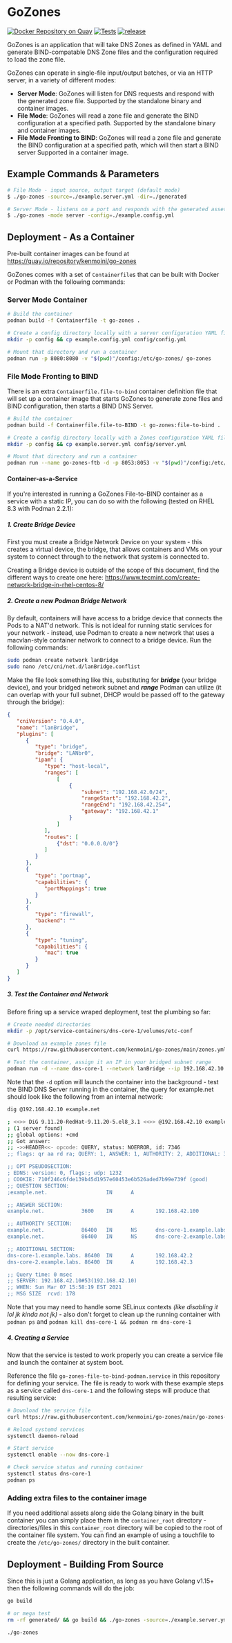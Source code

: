 # GoZones

[![Docker Repository on Quay](https://quay.io/repository/kenmoini/go-zones/status "Docker Repository on Quay")](https://quay.io/repository/kenmoini/go-zones) [![Tests](https://github.com/kenmoini/go-zones/actions/workflows/test.yml/badge.svg?branch=main)](https://github.com/kenmoini/go-zones/actions/workflows/test.yml) [![release](https://github.com/kenmoini/go-zones/actions/workflows/release.yml/badge.svg?branch=main)](https://github.com/kenmoini/go-zones/actions/workflows/release.yml)

GoZones is an application that will take DNS Zones as defined in YAML and generate BIND-compatable DNS Zone files and the configuration required to load the zone file.

GoZones can operate in single-file input/output batches, or via an HTTP server, in a variety of different modes:

- **Server Mode**: GoZones will listen for DNS requests and respond with the generated zone file.  Supported by the standalone binary and container images.
- **File Mode**: GoZones will read a zone file and generate the BIND configuration at a specified path.  Supported by the standalone binary and container images.
- **File Mode Fronting to BIND**: GoZones will read a zone file and generate the BIND configuration at a specified path, which will then start a BIND server  Supported in a container image.

## Example Commands & Parameters

```bash
# File Mode - input source, output target (default mode)
$ ./go-zones -source=./example.server.yml -dir=./generated

# Server Mode - listens on a port and responds with the generated assets
$ ./go-zones -mode server -config=./example.config.yml
```

## Deployment - As a Container

Pre-built container images can be found at https://quay.io/repository/kenmoini/go-zones

GoZones comes with a set of `Containerfile`s that can be built with Docker or Podman with the following commands:

### Server Mode Container

```bash
# Build the container
podman build -f Containerfile -t go-zones .

# Create a config directory locally with a server configuration YAML file
mkdir -p config && cp example.config.yml config/config.yml

# Mount that directory and run a container
podman run -p 8080:8080 -v "$(pwd)"/config:/etc/go-zones/ go-zones
```

### File Mode Fronting to BIND

There is an extra `Containerfile.file-to-bind` container definition file that will set up a container image that starts GoZones to generate zone files and BIND configuration, then starts a BIND DNS Server.

```bash
# Build the container
podman build -f Containerfile.file-to-BIND -t go-zones:file-to-bind .

# Create a config directory locally with a Zones configuration YAML file for file mode operation
mkdir -p config && cp example.server.yml config/server.yml

# Mount that directory and run a container
podman run --name go-zones-ftb -d -p 8053:8053 -v "$(pwd)"/config:/etc/go-zones/ go-zones:file-to-bind
```

#### Container-as-a-Service

If you're interested in running a GoZones File-to-BIND container as a service with a static IP, you can do so with the following (tested on RHEL 8.3 with Podman 2.2.1):

##### 1. Create Bridge Device

First you must create a Bridge Network Device on your system - this creates a virtual device, the bridge, that allows containers and VMs on your system to connect through to the network that system is connected to.

Creating a Bridge device is outside of the scope of this document, find the different ways to create one here: https://www.tecmint.com/create-network-bridge-in-rhel-centos-8/

##### 2. Create a new Podman Bridge Network

By default, containers will have access to a bridge device that connects the Pods to a NAT'd network.  This is not ideal for running static services for your network - instead, use Podman to create a new network that uses a macvlan-style container network to connect to a bridge device.  Run the following commands:

```bash
sudo podman create network lanBridge
sudo nano /etc/cni/net.d/lanBridge.conflist
```

Make the file look something like this, substituting for ***bridge*** (your bridge device), and your bridged network subnet and ***range*** Podman can utilize (it can overlap with your full subnet, DHCP would be passed off to the gateway through the bridge):

```json
{
   "cniVersion": "0.4.0",
   "name": "lanBridge",
   "plugins": [
      {
         "type": "bridge",
         "bridge": "LANbr0",
         "ipam": {
            "type": "host-local",
            "ranges": [
                [
                    {
                        "subnet": "192.168.42.0/24",
                        "rangeStart": "192.168.42.2",
                        "rangeEnd": "192.168.42.254",
                        "gateway": "192.168.42.1"
                    }
                ]
            ],
            "routes": [
                {"dst": "0.0.0.0/0"}
            ]
         }
      },
      {
         "type": "portmap",
         "capabilities": {
            "portMappings": true
         }
      },
      {
         "type": "firewall",
         "backend": ""
      },
      {
         "type": "tuning",
         "capabilities": {
            "mac": true
         }
      }
   ]
}
```

##### 3. Test the Container and Network

Before firing up a service wraped deployment, test the plumbing so far:

```bash
# Create needed directories
mkdir -p /opt/service-containers/dns-core-1/volumes/etc-conf

# Download an example zones file
curl https://raw.githubusercontent.com/kenmoini/go-zones/main/zones.yml.example -o /opt/service-containers/dns-core-1/volumes/etc-conf/zones.yml

# Test the container, assign it an IP in your bridged subnet range
podman run -d --name dns-core-1 --network lanBridge --ip 192.168.42.10 -p 53 -v /opt/service-containers/dns-core-1/volumes/etc-conf:/etc/go-zones/ quay.io/kenmoini/go-zones:file-to-bind
```

Note that the `-d` option will launch the container into the background - test the BIND DNS Server running in the container, the query for example.net should look like the following from an internal network:

```bash
dig @192.168.42.10 example.net

; <<>> DiG 9.11.20-RedHat-9.11.20-5.el8_3.1 <<>> @192.168.42.10 example.net
; (1 server found)
;; global options: +cmd
;; Got answer:
;; ->>HEADER<<- opcode: QUERY, status: NOERROR, id: 7346
;; flags: qr aa rd ra; QUERY: 1, ANSWER: 1, AUTHORITY: 2, ADDITIONAL: 3

;; OPT PSEUDOSECTION:
; EDNS: version: 0, flags:; udp: 1232
; COOKIE: 710f246c6fde139b45d1957e60453e6b526aded7b99e739f (good)
;; QUESTION SECTION:
;example.net.                   IN      A

;; ANSWER SECTION:
example.net.            3600    IN      A       192.168.42.100

;; AUTHORITY SECTION:
example.net.            86400   IN      NS      dns-core-1.example.labs.
example.net.            86400   IN      NS      dns-core-2.example.labs.

;; ADDITIONAL SECTION:
dns-core-1.example.labs. 86400  IN      A       192.168.42.2
dns-core-2.example.labs. 86400  IN      A       192.168.42.3

;; Query time: 0 msec
;; SERVER: 192.168.42.10#53(192.168.42.10)
;; WHEN: Sun Mar 07 15:58:19 EST 2021
;; MSG SIZE  rcvd: 178
```

Note that you may need to handle some SELinux contexts *(like disabling it lol jk kinda not jk)* - also don't forget to clean up the running container with `podman ps` and `podman kill dns-core-1 && podman rm dns-core-1`

##### 4. Creating a Service

Now that the service is tested to work properly you can create a service file and launch the container at system boot.

Reference the file `go-zones-file-to-bind-podman.service` in this repository for defining your service.  The file is ready to work with these example steps as a service called `dns-core-1` and the following steps will produce that resulting service:

```bash
# Download the service file
curl https://raw.githubusercontent.com/kenmoini/go-zones/main/go-zones-file-to-bind-podman.service -o /etc/systemd/system/dns-core-1.service

# Reload systemd services
systemctl daemon-reload

# Start service
systemctl enable --now dns-core-1

# Check service status and running container
systemctl status dns-core-1
podman ps
```

### Adding extra files to the container image

If you need additional assets along side the Golang binary in the built container you can simply place them in the `container_root` directory - directories/files in this `container_root` directory will be copied to the root of the container file system.  You can find an example of using a touchfile to create the `/etc/go-zones/` directory in the built container.

## Deployment - Building From Source

Since this is just a Golang application, as long as you have Golang v1.15+ then the following commands will do the job:

```bash
go build

# or mega test
rm -rf generated/ && go build && ./go-zones -source=./example.server.yml -dir=./generated

./go-zones
```